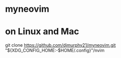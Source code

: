 # myneovim

# on Linux and Mac
git clone https://github.com/djmurphy21/myneovim.git "${XDG_CONFIG_HOME:-$HOME/.config}"/nvim
